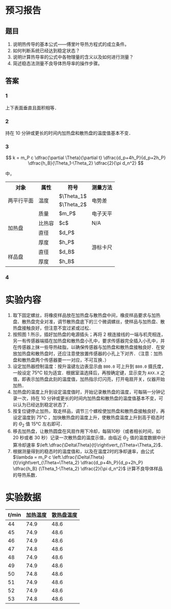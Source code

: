 # 预习报告

## 题目

1. 说明热传导的基本公式——傅里叶导热方程式的成立条件。
2. 如何判断系统已经达到稳定状态？
3. 说明计算热导率的公式中各物理量的含义以及如何进行测量？
4. 简述稳态法测量不良导体热导率的操作步骤。

## 答案

### 1

上下表面垂直且面积相等．

### 2

持在 10 分钟或更长的时间内加热盘和散热盘的温度值基本不变．

### 3

$$ k =
m_P c \dfrac{\partial \Theta}{\partial t}
\dfrac{d_p+4h_P}{d_p+2h_P}
\dfrac{h_B}{\Theta_1-\Theta_2}
\dfrac{2}{\pi d_n^2}
$$

中，

<table>
  <tr>
    <th>对象</th>
    <th>属性</th>
    <th>符号</th>
    <th>测量方法</th>
  </tr>
  <tr>
    <td rowspan="2">两平行平面</td>
    <td rowspan="2">温度</td>
    <td>$\Theta_1$</td>
    <td rowspan="2">电势差</td>
  </tr>
  <tr>
    <td>$\Theta_2$</td>
  </tr>
  <tr>
    <td rowspan="4">加热盘</td>
    <td>质量</td>
    <td>$m_P$</td>
    <td>电子天平</td>
  </tr>
  <tr>
    <td>比热容</td>
    <td>$c$</td>
    <td>N/A</td>
    </td>
  </tr>
  <tr>
    <td>直径</td>
    <td>$d_P$</td>
    <td rowspan="4">游标卡尺</td>
  </tr>
  <tr>
    <td>厚度</td>
    <td>$h_P$</td>
  </tr>
  <tr>
    <td rowspan="2">样品盘</td>
    <td>直径</td>
    <td>$d_B$</td>
  </tr>
  <tr>
    <td>厚度</td>
    <td>$h_B$</td>
  </tr>
</table>

### 4


# 实验内容

1. 取下固定螺丝，将橡皮样品放在加热盘与散热盘中间，橡皮样品要求与加热盘、散热盘完全对准，调节散热盘底下的三个微调螺丝，使样品与加热盘、散热盘接触良好，但注意不宜过紧或过松．
2. 按照图 1 所示，插好加热盘的电源插头；再将 2 根连接线的一端与机壳相连，另一有传感器端插在加热盘和散热盘小孔中，要求传感器完全插入小孔中，并在传感器上抹一些导热硅脂，以确保传感器与加热盘和散热盘接触良好．在安放加热盘和散热盘时，还应注意使放置传感器的小孔上下对齐．（注意：加热盘和散热盘两个传感器要一一对应，不可互换．）
3. 设定加热器控制温度：按升温键左边表显示由 `B00.0` 可上升到 `B80.0` 摄氏度，一般设定 75°C 较为适宜．根据室温选择后，再按确定键，显示变为 `AXX.X` 之值，即表示加热盘此刻的温度值，加热指示灯闪亮，打开电扇开关，仪器开始加热．
4. 加热盘的温度上升到设定温度值时，开始记录散热盘的温度，可每隔一分钟记录一次，持在 10 分钟或更长的时间内加热盘和散热盘的温度值基本不变，可以认为已经达到稳定状态了．
5. 按复位键停止加热，取走样品，调节三个螺栓使加热盘和散热盘接触良好，再设定温度到 75°C ，加快散热盘的温度上升，使散热盘温度上升到高于稳态时的 $\Theta_2$ 值 15°C 左右即可．
6. 移去加热盘，让散热圆盘在风扇作用下冷却，每隔10秒（或者相长时间，如 20 秒或者 30 秒）记录一次散热盘的温度示值，由临近 	$\Theta_2$ 值的温度数据中计算冷却速率 $\left.\dfrac{\Delta\Theta}{t}\right\vert_{\Theta=\Theta_2}$．
7. 根据测量得到的稳态时的温度值和，以及在温度2时的净却速率，由公式 $\lambda = m_P c \left.\dfrac{\Delta\Theta}{t}\right\vert_{\Theta=\Theta_2} \dfrac{d_p+4h_P}{d_p+2h_P} \dfrac{h_B} {\Theta_1-\Theta_2} \dfrac{2}{\pi d_n^2}$ 计算不良导体样品的导热系数．

# 实验数据

| $t/\mathrm{min}$ | 加热温度 | 散热盘温度 |
| ---------------- | -------- | ---------- |
| 44               | 74.9     | 48.6       |
| 45               | 74.9     | 48.6       |
| 46               | 74.9     | 48.6       |
| 47               | 74.8     | 48.6       |
| 48               | 74.9     | 48.6       |
| 49               | 74.9     | 48.6       |
| 50               | 74.8     | 48.6       |
| 51               | 74.9     | 48.6       |
| 52               | 74.9     | 48.6       |
| 53               | 74.8     | 48.6       |
